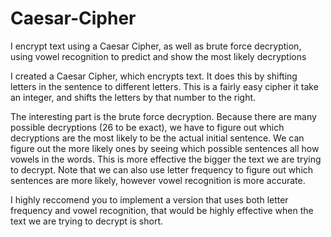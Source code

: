 # Caesar-Cipher
I encrypt text using a Caesar Cipher, as well as brute force decryption, using vowel recognition to predict and show the most likely decryptions

I created a Caesar Cipher, which encrypts text. It does this by shifting letters in the sentence to different letters. This is a fairly easy cipher it take an integer, and shifts
the letters by that number to the right. 

The interesting part is the brute force decryption. Because there are many possible decryptions (26 to be exact), we have to figure out which decryptions are the most likely to
be the actual initial sentence. We can figure out the more likely ones by seeing which possible sentences all how vowels in the words. This is more effective the bigger
the text we are trying to decrypt. Note that we can also use letter frequency to figure out which sentences are more likely, however vowel recognition is more accurate.

I highly reccomend you to implement a version that uses both letter frequency and vowel recognition, that would be highly effective when the text we are trying to decrypt
is short.
